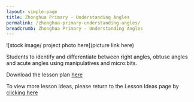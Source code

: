 ```yaml
---
layout: simple-page
title: Zhonghua Primary - Understanding Angles
permalink: /zhonghua-primary-understanding-angles/
breadcrumb: Zhonghua Primary - Understanding Angles
---
```


![stock image/ project photo here](picture link here)

Students to identify and differentiate between right angles, obtuse angles and acute angles using manipulatives and micro:bits.

Download the lesson plan [here](/files/lesson-plans/primary-schools/math/zhonghua-primary-understanding-angles.pdf)

To view more lesson ideas, please return to the Lesson Ideas page by [clicking here](/in-schools/digital-maker/lesson-ideas-primary/)
